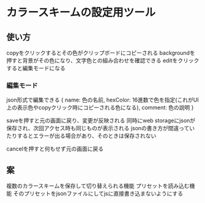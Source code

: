 # カラースキームの設定用ツール

## 使い方
copyをクリックするとその色がクリップボードにコピーされる
backgroundを押すと背景がその色になり、文字色との組み合わせを確認できる
editをクリックすると編集モードになる

### 編集モード
json形式で編集できる
{
  name: 色の名前,
  hexColor: 16進数で色を指定(これがUI上の表示色やcopyクリック時にコピーされる色になる),
  comment: 色の説明
}

saveを押すと元の画面に戻り、変更が反映される
同時にweb storageにjsonが保存され、次回アクセス時も同じものが表示される
jsonの書き方が間違っていたりするとエラーが出る場合があり、そのときは保存されない

cancelを押すと何もせず元の画面に戻る



## 案
複数のカラースキームを保存して切り替えられる機能
プリセットを読み込む機能
そのプリセットをjsonファイルにしてjsに直接書き込まないようにする
